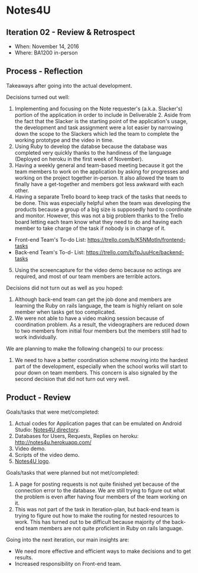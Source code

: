 # Notes4U

## Iteration 02 - Review & Retrospect

 * When: November 14, 2016
 * Where: BA1200 in-person

## Process - Reflection

Takeaways after going into the actual development.

Decisions turned out well:

 1. Implementing and focusing on the Note requester's (a.k.a. Slacker's) portion of the application in order to include in Deliverable 2. Aside from the fact that the Slacker is the starting point of the application's usage, the development and task assignment were a lot easier by narrowing down the scope to the Slackers which led the team to complete the working prototype and the video in time.
 2. Using Ruby to develop the databse because the database was completed very quickly thanks to the handiness of the language (Deployed on heroku in the first week of November).
 3. Having a weekly general and team-based meeting because it got the team members to work on the application by asking for progresses and working on the project together in-person. It also allowed the team to finally have a get-together and members got less awkward with each other.
 4. Having a separate Trello board to keep track of the tasks that needs to be done. This was especially helpful when the team was developing the products because a group of a big size is supposedly hard to coordinate and monitor. However, this was not a big problem thanks to the Trello board letting each team know what they need to do and having each member to take charge of the task if nobody is in charge of it.
 * Front-end Team's To-do List: https://trello.com/b/K5NMotln/frontend-tasks
 * Back-end Team's To-d- List: https://trello.com/b/fpJuuHce/backend-tasks
 5. Using the screencapture for the video demo because no actings are required, and most of our team members are terrible actors.

Decisions did not turn out as well as you hoped:

 1. Although back-end team can get the job done and members are learning the Ruby on rails language, the team is highly reliant on sole member when tasks get too complicated.
 2. We were not able to have a video making session because of coordination problem. As a result, the videographers are reduced down to two members from initial four members but the members still had to work individually.

We are planning to make the following change(s) to our process:

 1. We need to have a better coordination scheme moving into the hardest part of the development, especially when the school works will start to pour down on team members. This concern is also signaled by the second decision that did not turn out very well.


## Product - Review

Goals/tasks that were met/completed:

 1. Actual codes for Application pages that can be emulated on Android Studio: [Notes4U directory](https://github.com/csc301-fall-2016/project-team-19/tree/master/Notes4U).
 2. Databases for Users, Requests, Replies on heroku: http://notes4u.herokuapp.com/
 3. Video demo.
 4. Scripts of the video demo.
 5. [Notes4U logo](https://github.com/csc301-fall-2016/project-team-19/blob/master/Notes4U/app/src/main/res/drawable/logo2.png).

Goals/tasks that were planned but not met/completed:

 1. A page for posting requests is not quite finished yet because of the connection error to the database. We are still trying to figure out what the problem is even after having four members of the team working on it.
 2. This was not part of the task in Iteration-plan, but back-end team is trying to figure out how to make the routing for nested resources to work. This has turned out to be difficult because majority of the back-end team members are not quite proficient in Ruby on rails language.


Going into the next iteration, our main insights are:

 * We need more effective and efficient ways to make decisions and to get results.
 * Increased responsibility on Front-end team.

